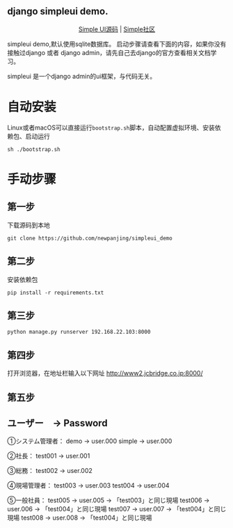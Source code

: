 django simpleui demo.
---

<center>
<a href="https://github.com/newpanjing/simpleui">Simple UI源码</a> |
<a href="https://simpleui.88cto.com">Simple社区</a> 
</center>

simpleui demo,默认使用sqlite数据库。
启动步骤请查看下面的内容，如果你没有接触过django 或者 django admin，请先自己去django的官方查看相关文档学习。

simpleui 是一个django admin的ui框架，与代码无关。

# 自动安装
Linux或者macOS可以直接运行`bootstrap.sh`脚本，自动配置虚拟环境、安装依赖包、启动运行
```shell
sh ./bootstrap.sh
```

# 手动步骤

## 第一步
下载源码到本地
```shell
git clone https://github.com/newpanjing/simpleui_demo
```

## 第二步
安装依赖包

```shell
pip install -r requirements.txt
```

## 第三步
```shell
python manage.py runserver 192.168.22.103:8000 
```

## 第四步
打开浏览器，在地址栏输入以下网址
http://www2.jcbridge.co.jp:8000/

## 第五步
##  ユーザー　→ Password
①システム管理者：
    demo    → user.000
    simple  → user.000

②社長：
    test001 → user.001

③総務：
    test002 → user.002

④現場管理者：
    test003 → user.003
    test004 → user.004

⑤一般社員：
    test005 → user.005 → 「test003」と同じ現場
    test006 → user.006 → 「test004」と同じ現場
    test007 → user.007 → 「test004」と同じ現場
    test008 → user.008 → 「test004」と同じ現場